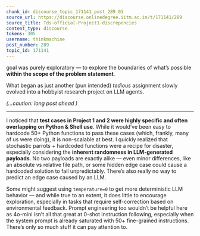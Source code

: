 ```yaml
---
chunk_id: discourse_topic_171141_post_289_01
source_url: https://discourse.onlinedegree.iitm.ac.in/t/171141/289
source_title: Tds-official-Project1-discrepencies
content_type: discourse
tokens: 305
username: thinkmachine
post_number: 289
topic_id: 171141
---
```


 goal was purely exploratory — to explore the boundaries of what’s possible **within the scope of the problem statement**.

What began as just another (pun intended) *tedious* assignment slowly evolved into a hobbyist research project on LLM agents.

*(…caution: long post ahead )*

---

I noticed that **test cases in Project 1 and 2 were highly specific and often overlapping on Python &amp; Shell use**. While it would’ve been easy to hardcode 50+ Python functions to pass these cases (which, frankly, many of us were doing), it is non-scalable at best. I quickly realized that stochastic parrots + hardcoded functions were a recipe for disaster, especially considering the **inherent randomness in LLM-generated payloads**. No two payloads are exactly alike — even minor differences, like an absolute vs relative file path, or some hidden edge case could cause a hardcoded solution to fail unpredictably. There’s also really no way to predict an edge case caused by an LLM.

Some might suggest using `temperature=0` to get more deterministic LLM behavior — and while true to an extent, it does little to encourage exploration, especially in tasks that require self-correction based on environmental feedback. Prompt engineering too wouldn’t be helpful here as 4o-mini isn’t all that great at 0-shot instruction following, especially when the system prompt is already saturated with 50+ fine-grained instructions. There’s only so much stuff it can pay attention to.
